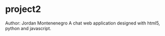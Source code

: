# project2

Author: Jordan  Montenenegro
A chat web application designed with html5, python and javascript.

